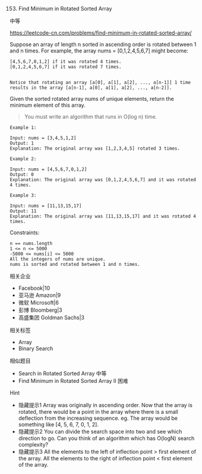 153. Find Minimum in Rotated Sorted Array

中等

https://leetcode-cn.com/problems/find-minimum-in-rotated-sorted-array/


Suppose an array of length n sorted in ascending order is rotated between 1 and n times. For example, the array nums = [0,1,2,4,5,6,7] might become:
```
[4,5,6,7,0,1,2] if it was rotated 4 times.
[0,1,2,4,5,6,7] if it was rotated 7 times.


Notice that rotating an array [a[0], a[1], a[2], ..., a[n-1]] 1 time results in the array [a[n-1], a[0], a[1], a[2], ..., a[n-2]].
```


Given the sorted rotated array nums of unique elements, return the minimum element of this array.

> You must write an algorithm that runs in O(log n) time.

 
```
Example 1:

Input: nums = [3,4,5,1,2]
Output: 1
Explanation: The original array was [1,2,3,4,5] rotated 3 times.

Example 2:

Input: nums = [4,5,6,7,0,1,2]
Output: 0
Explanation: The original array was [0,1,2,4,5,6,7] and it was rotated 4 times.

Example 3:

Input: nums = [11,13,15,17]
Output: 11
Explanation: The original array was [11,13,15,17] and it was rotated 4 times. 
``` 

Constraints:
```
n == nums.length
1 <= n <= 5000
-5000 <= nums[i] <= 5000
All the integers of nums are unique.
nums is sorted and rotated between 1 and n times.
```

相关企业
- Facebook|10
- 亚马逊 Amazon|9
- 微软 Microsoft|6
- 彭博 Bloomberg|3
- 高盛集团 Goldman Sachs|3
  
相关标签
- Array
- Binary Search

相似题目
- Search in Rotated Sorted Array
中等
- Find Minimum in Rotated Sorted Array II
困难

Hint
- 隐藏提示1
Array was originally in ascending order. Now that the array is rotated, there would be a point in the array where there is a small deflection from the increasing sequence. eg. The array would be something like [4, 5, 6, 7, 0, 1, 2].
- 隐藏提示2
You can divide the search space into two and see which direction to go. Can you think of an algorithm which has O(logN) search complexity?
- 隐藏提示3
All the elements to the left of inflection point > first element of the array.
All the elements to the right of inflection point < first element of the array.


